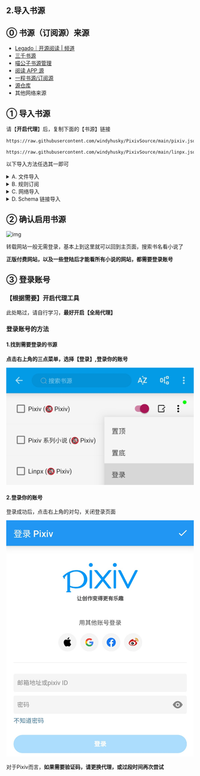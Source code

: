 ## 2.导入书源

## ⓪ 书源（订阅源）来源
- [Legado｜开源阅读 | 频道](https://t.me/legado_channels)
- [三千书源](https://shuyuan.yiove.com)
- [喵公子书源管理](http://yuedu.miaogongzi.net/gx.html)
- [阅读 APP 源](https://legado.aoaostar.com/)  
- [一程书源/订阅源](https://flowus.cn/share/923f5a35-6dcf-47d1-b8eb-b9c5ef3ed39b/)
- [源仓库](https://www.yckceo.com/yuedu/shuyuan/index.html)
- 其他网络来源


## ① 导入书源

请【**开启代理**】后，复制下面的【书源】链接
```
https://raw.githubusercontent.com/windyhusky/PixivSource/main/pixiv.json
```
```
https://raw.githubusercontent.com/windyhusky/PixivSource/main/linpx.json
```
以下导入方法任选其一即可
<details>
<summary> A. 文件导入 </summary>

### A.文件导入更简单
#### 1.下载书源/订阅源文件
Chrome 等浏览器可以打开 [这个网址](https://github.com/windyhusky/PixivSource) ，选择 **链接另存为** 或 **下载链接**，下载相应书源


#### 2.使用阅读打开
![img](pic/OpenInLegado.png)


#### 3.导入完成并启用书源/订阅源
![img](./pic/InportBookSourcePixiv.jpg)
</details>


<details>
<summary> B. 规则订阅 </summary>

### B.规则订阅易更新
#### 1. 打开【订阅】页面，点击【规则订阅】
![img](./pic/SubscribeEntry.png)


#### 2. 点击加号，粘贴链接，保存订阅
![img](./pic/SubscribeBoookSourcePixiv.jpg)


#### 3. 点击相应订阅规则，导入并启用/更新书源
![img](./pic/SubscribeHomePage.jpg)

**首次点击【订阅规则】 即可导入**

![img](./pic/InportBookSourcePixiv.jpg)

**导入之后，再次点击则会检查更新**
</details>


<details>
<summary> C. 网络导入 </summary>

### C.网络导入也方便
#### 1.打开【我的】页面，点击【书源管理】
![img](./pic/ImportOnlineBookSource1.jpg)


#### 2.点击右上角的三点菜单，选择【网络导入】
![img](./pic/ImportOnlineBookSource2.jpg)


#### 3.粘贴书源链接，点击确定
![img](./pic/ImportOnlineBookSource3.jpg)


#### 4.导入完成并启用书源
**如果导入失败，请开启代理，或过段时间重试**

![img](./pic/InportBookSourcePixiv.jpg)
</details>


<details>
<summary> D. Schema 链接导入 </summary>

### D.Schema 链接导入最方便【适用于书源提供方】
大多点击链接一键导入书源/订阅源，都是是采用了这种方式，如：**[喵公子书源管理](http://yuedu.miaogongzi.net/gx.html)**

#### 0.【书源提供方】为按钮等添加链接
大多一键导入书源/订阅源，都是采用了这种方式
> ```
> 可通过url唤起阅读进行一键导入,url格式: legado://import/{path}?src={url}
> path类型: bookSource,rssSource,replaceRule,textTocRule,httpTTS,theme,readConfig,addToBookshelf
> path类型解释: 书源,订阅源,替换规则,本地txt小说目录规则,在线朗读引擎,主题,阅读排版,添加到书架
> legado://import/addToBookshelf?src={url}
> ```
> 自官方API：https://github.com/gedoor/legado#api-


导入 Pixiv 书源的连接如下：
```
yuedu://booksource/importonline?src=https://raw.githubusercontent.com/windyhusky/PixivSource/main/pixiv.json
```
```
legado://import/bookSource?src=https://raw.githubusercontent.com/windyhusky/PixivSource/main/pixiv.json
```

#### 1.手机浏览器内点击链接，跳转阅读
浏览器打开：**[喵公子书源管理](http://yuedu.miaogongzi.net/gx.html)**

一键导入按钮的链接，即为下面这条链接：
```
yuedu://booksource/importonline?src=https://cdn05042023.gitlink.org.cn/api/v1/repos/yi-c/yd/raw/sy.json?ref=master&access_token=92edf695d430562349cbfac4009fda6ad36817dd
```

点击链接，跳转阅读
![img](pic/OpenInLegado.png)

#### 2.导入完成并启用书源
![img](./pic/InportBookSourcePixiv.jpg)
</details>


## ② 确认启用书源
![img](https://telegra.ph/file/7b866f92fa9b556818206.png)

转载网站一般无需登录，基本上到这里就可以回到主页面，搜索书名看小说了

**正版付费网站，以及一些登陆后才能看所有小说的网站，都需要登录账号**



## ③ 登录账号

### 【根据需要】开启代理工具

此处略过，请自行学习，**最好开启【全局代理】**

### 登录账号的方法
#### 1.找到需要登录的书源
**点击右上角的三点菜单，选择【登录】,登录你的账号**

![img](./pic/PixivLoginIn1.jpg)


#### 2.登录你的账号
登录成功后，点击右上角的对勾，关闭登录页面

![img](./pic/PixivLoginIn2.jpg)

对于Pixiv而言，**如果需要验证码，请更换代理，或过段时间再次尝试**

